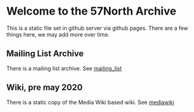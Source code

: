 # Welcome to the 57North Archive

This is a static file set in github server via github pages.  There are a few things here, we may add more over time.


## Mailing List Archive 

There is a mailing list archive. See [mailing_list](https://andygaskell.github.io/57n-web-archive.github.io/mailing_list/)



## Wiki, pre may 2020

There is a static copy of the Media Wiki based wiki. See [mediawiki](https://andygaskell.github.io/57n-web-archive.github.io/mediawiki/)